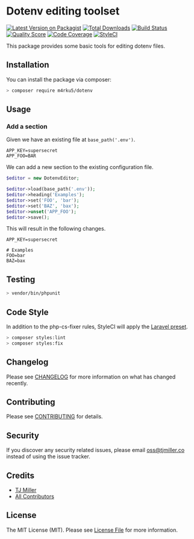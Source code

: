 # Dotenv editing toolset

[![Latest Version on Packagist](https://img.shields.io/packagist/v/m4rku5/dotenv.svg?style=flat-square)](https://packagist.org/packages/m4rku5/dotenv)
[![Total Downloads](https://img.shields.io/packagist/dt/m4rku5/dotenv.svg?style=flat-square)](https://packagist.org/packages/m4rku5/dotenv)
[![Build Status](https://img.shields.io/travis/m4rku5/dotenv/master.svg?style=flat-square)](https://travis-ci.org/m4rku5/dotenv)
[![Quality Score](https://img.shields.io/scrutinizer/g/m4rku5/dotenv.svg?style=flat-square)](https://scrutinizer-ci.com/g/m4rku5/dotenv)
[![Code Coverage](https://scrutinizer-ci.com/g/m4rku5/dotenv/badges/coverage.png?b=master)](https://scrutinizer-ci.com/g/m4rku5/dotenv/?branch=master)
[![StyleCI](https://github.styleci.io/repos/145056191/shield)](https://github.styleci.io/repos/145056191)

This package provides some basic tools for editing dotenv files.

## Installation
You can install the package via composer:

```bash
> composer require m4rku5/dotenv
```

## Usage

### Add a section
Given we have an existing file at `base_path('.env')`.
```
APP_KEY=supersecret
APP_FOO=BAR
```

We can add a new section to the existing configuration file.
``` php
$editor = new DotenvEditor;

$editor->load(base_path('.env'));
$editor->heading('Examples');
$editor->set('FOO', 'bar');
$editor->set('BAZ', 'bax');
$editor->unset('APP_FOO');
$editor->save();
```

This will result in the following changes.
```
APP_KEY=supersecret

# Examples
FOO=bar
BAZ=bax
```

## Testing
```bash
> vendor/bin/phpunit
```

## Code Style
In addition to the php-cs-fixer rules, StyleCI will apply the [Laravel preset](https://docs.styleci.io/presets#laravel).
```bash
> composer styles:lint
> composer styles:fix
```

## Changelog
Please see [CHANGELOG](CHANGELOG.md) for more information on what has changed recently.

## Contributing
Please see [CONTRIBUTING](CONTRIBUTING.md) for details.

## Security
If you discover any security related issues, please email oss@tjmiller.co instead of using the issue tracker.


## Credits
- [TJ Miller](https://github.com/m4rku5)
- [All Contributors](../../contributors)

## License
The MIT License (MIT). Please see [License File](LICENSE.md) for more information.
